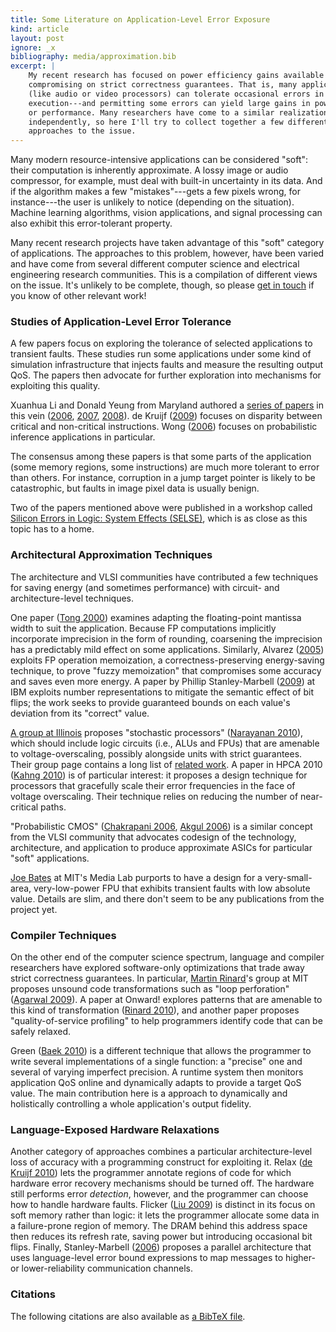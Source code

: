 ```yaml
---
title: Some Literature on Application-Level Error Exposure
kind: article
layout: post
ignore: _x
bibliography: media/approximation.bib
excerpt: |
    My recent research has focused on power efficiency gains available by
    compromising on strict correctness guarantees. That is, many applications
    (like audio or video processors) can tolerate occasional errors in their
    execution---and permitting some errors can yield large gains in power
    or performance. Many researchers have come to a similar realization
    independently, so here I'll try to collect together a few different
    approaches to the issue.
---
```


Many modern resource-intensive applications can be considered "soft": their
computation is inherently approximate. A lossy image or audio compressor, for
example, must deal with built-in uncertainty in its data. And if the algorithm
makes a few "mistakes"---gets a few pixels wrong, for instance---the user is
unlikely to notice (depending on the situation). Machine learning algorithms,
vision applications, and signal processing can also exhibit this error-tolerant
property.

Many recent research projects have taken advantage of this "soft" category of
applications. The approaches to this problem, however, have been varied and have
come from several different computer science and electrical engineering research
communities. This is a compilation of different views on the issue. It's
unlikely to be complete, though, so please [get in
touch](mailto:asampson@cs.washington.edu) if you know of other relevant work!


### Studies of Application-Level Error Tolerance

A few papers focus on exploring the
tolerance of selected applications to transient faults. These studies run some
applications under some kind of simulation infrastructure that injects faults
and measure the resulting output QoS.
The papers then advocate for further
exploration into mechanisms for exploiting this quality.

Xuanhua Li and Donald Yeung from Maryland authored a
[series of papers](http://maggini.eng.umd.edu/soft-computing/) in this vein
([2006](#li06), [2007](#li07), [2008](#li08)).
de Kruijf ([2009](#dekruijf-selse09)) focuses
on disparity between critical and non-critical instructions. Wong
([2006](#wong-selse06))
focuses on probabilistic inference applications in particular.

The consensus among these papers is that some parts of the application (some
memory regions, some instructions) are much more tolerant to error than others.
For instance, corruption in a jump target pointer is likely to be catastrophic,
but faults in image pixel data is usually benign.

Two of the papers mentioned above were published in a workshop called [Silicon
Errors in Logic: System Effects (SELSE)](http://softerrors.info/selse/), which
is as close as this topic has to a home.


### Architectural Approximation Techniques

The architecture and VLSI communities have contributed a few techniques for
saving energy (and sometimes performance) with circuit- and architecture-level
techniques.

One paper ([Tong 2000](#bitwidthred)) examines adapting the floating-point mantissa width to suit
the application. Because FP computations implicitly incorporate imprecision in
the form of rounding, coarsening the imprecision has a predictably mild effect
on some applications. Similarly, Alvarez ([2005](#fuzzymemo)) exploits
FP operation memoization,
a correctness-preserving energy-saving technique, to prove "fuzzy memoization"
that compromises some accuracy and saves even more energy. A paper 
by Phillip Stanley-Marbell ([2009](#smitw2009)) at IBM exploits number
representations to mitigate
the semantic effect of bit flips; the work seeks to provide guaranteed bounds on
each value's deviation from its "correct" value.

[A group at Illinois](http://passat.crhc.illinois.edu/projects.html) proposes
"stochastic processors"
([Narayanan 2010](#stochasticproc)), which should include logic circuits
(i.e., ALUs and FPUs) that are amenable to voltage-overscaling, possibly
alongside units with strict guarantees. Their group page contains a long list
of [related work](http://passat.crhc.illinois.edu/publications.html). A paper
in HPCA 2010 ([Kahng 2010](#hpca10cam)) is of particular interest: it
proposes a design technique for processors that gracefully scale their error
frequencies in the face of voltage overscaling. Their technique relies on
reducing the number of near-critical paths.

"Probabilistic CMOS"
([Chakrapani 2006](#pcmos), [Akgul 2006](#pcmossurvey))
is a similar concept from the VLSI
community that advocates codesign of the technology, architecture, and
application to produce approximate ASICs for particular "soft" applications.

[Joe Bates](http://web.media.mit.edu/~bates/Summary.html) at MIT's Media Lab
purports to have a design for a very-small-area, very-low-power FPU that
exhibits transient faults with low absolute value. Details are slim, and there
don't seem to be any publications from the project yet.


### Compiler Techniques

On the other end of the computer science spectrum, language and compiler
researchers have explored software-only optimizations that trade away strict
correctness guarantees. In particular,
[Martin Rinard](http://people.csail.mit.edu/rinard/)'s group at MIT proposes
unsound code transformations such as "loop perforation"
([Agarwal 2009](#perforationtr)). A paper
at Onward! explores patterns that are amenable to this kind of transformation
([Rinard 2010](#rinard-onward)),
and another paper proposes "quality-of-service profiling" to
help programmers identify code that can be safely relaxed.

Green ([Baek 2010](#green)) is a different technique that allows the
programmer to write
several implementations of a single function: a "precise" one and several
of varying
imperfect precision. A runtime system then monitors application QoS online and
dynamically adapts to provide a target QoS value. The main contribution here is
a approach to dynamically and holistically controlling a whole application's output
fidelity.


### Language-Exposed Hardware Relaxations

Another category of approaches combines a particular architecture-level
loss of accuracy with a programming construct for exploiting it. Relax
([de Kruijf 2010](#relax))
lets the programmer annotate regions of code for which hardware error recovery
mechanisms should be turned off. The hardware still performs error *detection*,
however, and the programmer can choose how to handle hardware faults. Flicker
([Liu 2009](#flicker))
is distinct in its focus on soft memory rather than logic: it lets
the programmer allocate some data in a failure-prone region of memory. The DRAM
behind this address space then reduces its refresh rate, saving power but
introducing occasional bit flips. Finally, Stanley-Marbell
([2006](#smpmup2006))
proposes a parallel
architecture that uses language-level error bound expressions to map
messages to higher- or lower-reliability communication channels.


### Citations

The following citations are also available as [a BibTeX
file](/media/approximation.bib).
